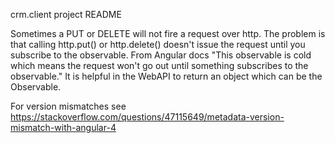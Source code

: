 crm.client project README

Sometimes a PUT or DELETE will not fire a request over http.  The problem is that calling http.put() or http.delete() doesn't issue the request until you subscribe to the observable.  From Angular docs "This observable is cold which means the request won't go out until something subscribes to the observable."  It is helpful in the WebAPI to return an object which can be the Observable.

For version mismatches see https://stackoverflow.com/questions/47115649/metadata-version-mismatch-with-angular-4

